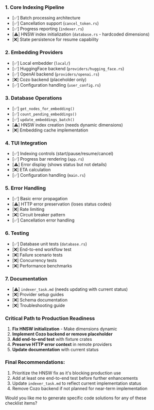 ### 1. Core Indexing Pipeline

- [✅] Batch processing architecture
- [✅] Cancellation support (`cancel_token.rs`)
- [✅] Progress reporting (`indexer.rs`)
- [⚠️] HNSW index initialization (`database.rs` - hardcoded dimensions)
- [❌] State persistence for resume capability

### 2. Embedding Providers

- [✅] Local embedder (`local/`)
- [✅] HuggingFace backend (`providers/hugging_face.rs`)
- [✅] OpenAI backend (`providers/openai.rs`)
- [❌] Cozo backend (placeholder only)
- [✅] Configuration handling (`user_config.rs`)

### 3. Database Operations

- [✅] `get_nodes_for_embedding()`
- [✅] `count_pending_embeddings()`
- [✅] `update_embeddings_batch()`
- [⚠️] HNSW index creation (needs dynamic dimensions)
- [❌] Embedding cache implementation

### 4. TUI Integration

- [✅] Indexing controls (start/pause/resume/cancel)
- [✅] Progress bar rendering (`app.rs`)
- [⚠️] Error display (shows status but not details)
- [❌] ETA calculation
- [✅] Configuration handling (`main.rs`)

### 5. Error Handling

- [✅] Basic error propagation
- [⚠️] HTTP error preservation (loses status codes)
- [❌] Rate limiting
- [❌] Circuit breaker pattern
- [✅] Cancellation error handling

### 6. Testing

- [✅] Database unit tests (`database.rs`)
- [❌] End-to-end workflow test
- [❌] Failure scenario tests
- [❌] Concurrency tests
- [❌] Performance benchmarks

### 7. Documentation

- [⚠️] `indexer_task.md` (needs updating with current status)
- [❌] Provider setup guides
- [❌] Schema documentation
- [❌] Troubleshooting guide

### Critical Path to Production Readiness

1. **Fix HNSW initialization** - Make dimensions dynamic
2. **Implement Cozo backend or remove placeholder**
3. **Add end-to-end test** with fixture crates
4. **Preserve HTTP error context** in remote providers
5. **Update documentation** with current status

### Final Recommendations:

1. Prioritize the HNSW fix as it's blocking production use
2. Add at least one end-to-end test before further enhancements
3. Update `indexer_task.md` to reflect current implementation status
4. Remove Cozo backend if not planned for near-term implementation

Would you like me to generate specific code solutions for any of these checklist items?
